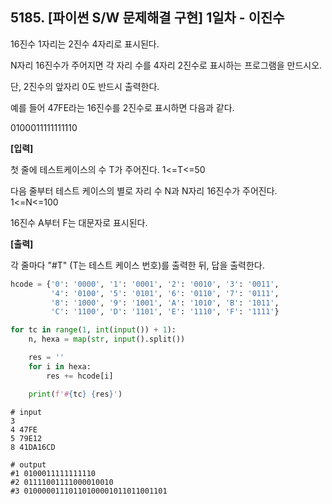 ## 5185. [파이썬 S/W 문제해결 구현] 1일차 - 이진수

16진수 1자리는 2진수 4자리로 표시된다.

N자리 16진수가 주어지면 각 자리 수를 4자리 2진수로 표시하는 프로그램을 만드시오.

단, 2진수의 앞자리 0도 반드시 출력한다.

예를 들어 47FE라는 16진수를 2진수로 표시하면 다음과 같다.

0100011111111110


**[입력]**

첫 줄에 테스트케이스의 수 T가 주어진다. 1<=T<=50

다음 줄부터 테스트 케이스의 별로 자리 수 N과 N자리 16진수가 주어진다. 1<=N<=100

16진수 A부터 F는 대문자로 표시된다.
 
**[출력]**

각 줄마다 "#T" (T는 테스트 케이스 번호)를 출력한 뒤, 답을 출력한다.

```python
hcode = {'0': '0000', '1': '0001', '2': '0010', '3': '0011',
         '4': '0100', '5': '0101', '6': '0110', '7': '0111',
         '8': '1000', '9': '1001', 'A': '1010', 'B': '1011',
         'C': '1100', 'D': '1101', 'E': '1110', 'F': '1111'}

for tc in range(1, int(input()) + 1):
    n, hexa = map(str, input().split())

    res = ''
    for i in hexa:
        res += hcode[i]

    print(f'#{tc} {res}')
```

```
# input
3
4 47FE
5 79E12
8 41DA16CD

# output
#1 0100011111111110
#2 01111001111000010010
#3 01000001110110100001011011001101
```

